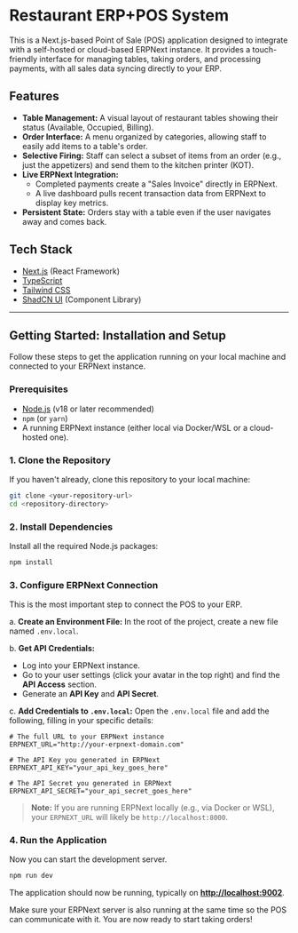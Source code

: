 # Restaurant ERP+POS System

This is a Next.js-based Point of Sale (POS) application designed to integrate with a self-hosted or cloud-based ERPNext instance. It provides a touch-friendly interface for managing tables, taking orders, and processing payments, with all sales data syncing directly to your ERP.

## Features

- **Table Management:** A visual layout of restaurant tables showing their status (Available, Occupied, Billing).
- **Order Interface:** A menu organized by categories, allowing staff to easily add items to a table's order.
- **Selective Firing:** Staff can select a subset of items from an order (e.g., just the appetizers) and send them to the kitchen printer (KOT).
- **Live ERPNext Integration:**
  - Completed payments create a "Sales Invoice" directly in ERPNext.
  - A live dashboard pulls recent transaction data from ERPNext to display key metrics.
- **Persistent State:** Orders stay with a table even if the user navigates away and comes back.

## Tech Stack

- [Next.js](https://nextjs.org/) (React Framework)
- [TypeScript](https://www.typescriptlang.org/)
- [Tailwind CSS](https://tailwindcss.com/)
- [ShadCN UI](https://ui.shadcn.com/) (Component Library)

---

## Getting Started: Installation and Setup

Follow these steps to get the application running on your local machine and connected to your ERPNext instance.

### Prerequisites

- [Node.js](https://nodejs.org/en) (v18 or later recommended)
- `npm` (or `yarn`)
- A running ERPNext instance (either local via Docker/WSL or a cloud-hosted one).

### 1. Clone the Repository

If you haven't already, clone this repository to your local machine:

```bash
git clone <your-repository-url>
cd <repository-directory>
```

### 2. Install Dependencies

Install all the required Node.js packages:

```bash
npm install
```

### 3. Configure ERPNext Connection

This is the most important step to connect the POS to your ERP.

a. **Create an Environment File:** In the root of the project, create a new file named `.env.local`.

b. **Get API Credentials:**
   - Log into your ERPNext instance.
   - Go to your user settings (click your avatar in the top right) and find the **API Access** section.
   - Generate an **API Key** and **API Secret**.

c. **Add Credentials to `.env.local`:** Open the `.env.local` file and add the following, filling in your specific details:

```env
# The full URL to your ERPNext instance
ERPNEXT_URL="http://your-erpnext-domain.com"

# The API Key you generated in ERPNext
ERPNEXT_API_KEY="your_api_key_goes_here"

# The API Secret you generated in ERPNext
ERPNEXT_API_SECRET="your_api_secret_goes_here"
```
> **Note:** If you are running ERPNext locally (e.g., via Docker or WSL), your `ERPNEXT_URL` will likely be `http://localhost:8000`.

### 4. Run the Application

Now you can start the development server.

```bash
npm run dev
```

The application should now be running, typically on **[http://localhost:9002](http://localhost:9002)**.

Make sure your ERPNext server is also running at the same time so the POS can communicate with it. You are now ready to start taking orders!
